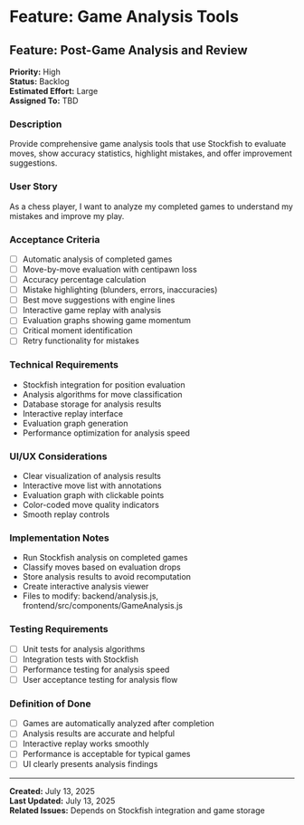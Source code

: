 # Feature: Game Analysis Tools

## Feature: Post-Game Analysis and Review

**Priority:** High  
**Status:** Backlog  
**Estimated Effort:** Large  
**Assigned To:** TBD

### Description
Provide comprehensive game analysis tools that use Stockfish to evaluate moves, show accuracy statistics, highlight mistakes, and offer improvement suggestions.

### User Story
As a chess player, I want to analyze my completed games to understand my mistakes and improve my play.

### Acceptance Criteria
- [ ] Automatic analysis of completed games
- [ ] Move-by-move evaluation with centipawn loss
- [ ] Accuracy percentage calculation
- [ ] Mistake highlighting (blunders, errors, inaccuracies)
- [ ] Best move suggestions with engine lines
- [ ] Interactive game replay with analysis
- [ ] Evaluation graphs showing game momentum
- [ ] Critical moment identification
- [ ] Retry functionality for mistakes

### Technical Requirements
- Stockfish integration for position evaluation
- Analysis algorithms for move classification
- Database storage for analysis results
- Interactive replay interface
- Evaluation graph generation
- Performance optimization for analysis speed

### UI/UX Considerations
- Clear visualization of analysis results
- Interactive move list with annotations
- Evaluation graph with clickable points
- Color-coded move quality indicators
- Smooth replay controls

### Implementation Notes
- Run Stockfish analysis on completed games
- Classify moves based on evaluation drops
- Store analysis results to avoid recomputation
- Create interactive analysis viewer
- Files to modify: backend/analysis.js, frontend/src/components/GameAnalysis.js

### Testing Requirements
- [ ] Unit tests for analysis algorithms
- [ ] Integration tests with Stockfish
- [ ] Performance testing for analysis speed
- [ ] User acceptance testing for analysis flow

### Definition of Done
- [ ] Games are automatically analyzed after completion
- [ ] Analysis results are accurate and helpful
- [ ] Interactive replay works smoothly
- [ ] Performance is acceptable for typical games
- [ ] UI clearly presents analysis findings

---
**Created:** July 13, 2025  
**Last Updated:** July 13, 2025  
**Related Issues:** Depends on Stockfish integration and game storage
